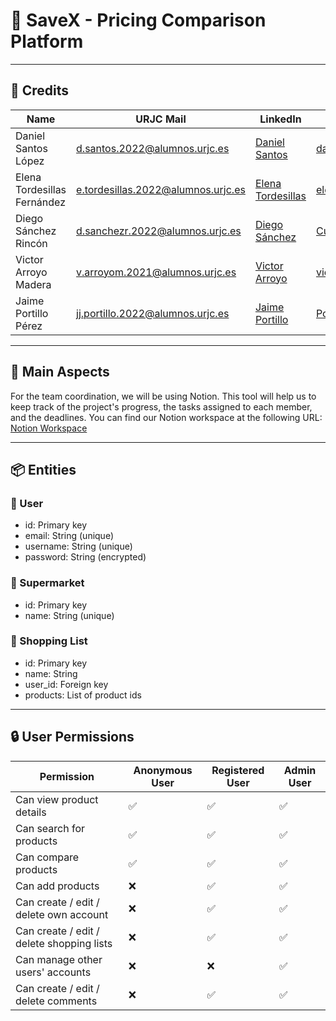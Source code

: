 # 🚀 SaveX - Pricing Comparison Platform

---

## 📎 Credits

| Name                        | URJC Mail                          | LinkedIn                                                         | Github                                              |
| --------------------------- | ---------------------------------- | ---------------------------------------------------------------- | --------------------------------------------------- |
| Daniel Santos López         | d.santos.2022@alumnos.urjc.es      | [Daniel Santos](https://www.linkedin.com/in/danisntoss/)         | [danisntoss](https://github.com/danisntoss)         |
| Elena Tordesillas Fernández | e.tordesillas.2022@alumnos.urjc.es | [Elena Tordesillas](www.linkedin.com/in/elena-tordesillas/)      | [elenxt4](https://github.com/elenxt4)               |
| Diego Sánchez Rincón        | d.sanchezr.2022@alumnos.urjc.es    | [Diego Sánchez](https://www.linkedin.com/in/cub1z/)              | [CuB1z](https://github.com/CuB1z)                   |
| Victor Arroyo Madera        | v.arroyom.2021@alumnos.urjc.es     | [Victor Arroyo](https://www.linkedin.com/in/victorarroyomadera/) | [victorrosalejo](https://github.com/victorrosalejo) |
| Jaime Portillo Pérez        | jj.portillo.2022@alumnos.urjc.es   | [Jaime Portillo](https://www.linkedin.com/in/porti/)             | [PortiESP](https://github.com/PortiESP)             |

---

## 📌 Main Aspects

For the team coordination, we will be using Notion. This tool will help us to keep track of the project's progress, the tasks assigned to each member, and the deadlines.
You can find our Notion workspace at the following URL: [Notion Workspace](https://urjc-pepe.notion.site/Proyecto-Supermercados-18f1e90b533080c7bbd0d957154de396?pvs=4)

---

## 📦 Entities

### 👤 User
- id: Primary key
- email: String (unique)
- username: String (unique)
- password: String (encrypted)

### 🛒 Supermarket
- id: Primary key
- name: String (unique)

### 📝 Shopping List
- id: Primary key
- name: String
- user_id: Foreign key
- products: List of product ids

---

## 🔒 User Permissions

| Permission                                       | Anonymous User | Registered User | Admin User |
| ------------------------------------------------ | -------------- | --------------- | -----------|
| Can view product details                         | ✅             | ✅              | ✅         |
| Can search for products                          | ✅             | ✅              | ✅         |
| Can compare products                             | ✅             | ✅              | ✅         |
| Can add products                                 | ❌             | ✅              | ✅         |
| Can create / edit / delete own account           | ❌             | ✅              | ✅         |
| Can create / edit / delete shopping lists        | ❌             | ✅              | ✅         |
| Can manage other users' accounts                 | ❌             | ❌              | ✅         |
| Can create / edit / delete comments              | ❌             | ✅              | ✅         |
